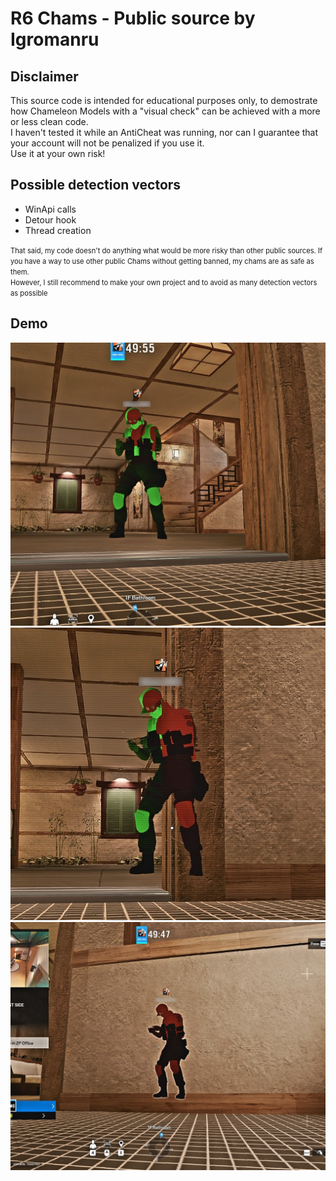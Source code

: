 # R6 Chams - Public source by Igromanru

## Disclaimer
This source code is intended for educational purposes only, to demostrate how Chameleon Models with a "visual check" can be achieved with a more or less clean code.  
I haven't tested it while an AntiCheat was running, nor can I guarantee that your account will not be penalized if you use it.  
Use it at your own risk!  

## Possible detection vectors
- WinApi calls
- Detour hook
- Thread creation
  
<span style="font-size:0.8em;">That said, my code doesn't do anything what would be more risky than other public sources. If you have a way to use other public Chams without getting banned, my chams are as safe as them.  
However, I still recommend to make your own project and to avoid as many detection vectors as possible</span>

## Demo
![visible](/pictures/visible.jpg)
![half_visible](/pictures/half_visible.jpg)
![invisible](/pictures/invisible.jpg)